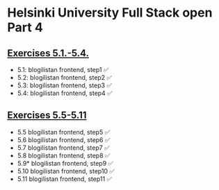 # Helsinki University Full Stack open Part 4

## [Exercises 5.1.-5.4.](https://fullstackopen.com/osa5/kirjautuminen_frontendissa#tehtavat-5-1-5-4)
- 5.1: blogilistan frontend, step1 ✅
- 5.2: blogilistan frontend, step2 ✅
- 5.3: blogilistan frontend, step3 ✅
- 5.4: blogilistan frontend, step4 ✅

## [Exercises 5.5-5.11](https://fullstackopen.com/osa5/props_children_ja_proptypet#tehtavat-5-5-5-11)
- 5.5 blogilistan frontend, step5 ✅
- 5.6 blogilistan frontend, step6 ✅
- 5.7 blogilistan frontend, step7 ✅
- 5.8 blogilistan frontend, step8 ✅
- 5.9* blogilistan frontend, step9 ✅
- 5.10 blogilistan frontend, step10 ✅
- 5.11 blogilistan frontend, step11 ✅